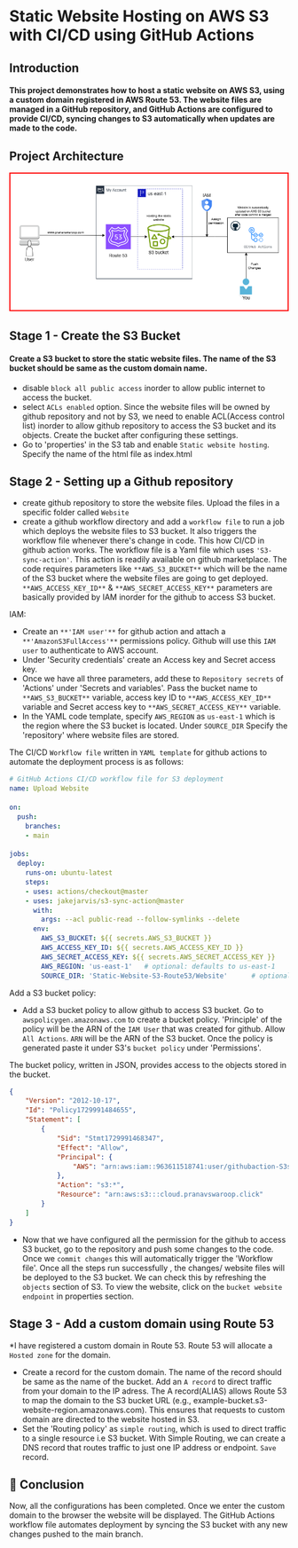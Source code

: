 # Static Website Hosting on AWS S3 with CI/CD using GitHub Actions
## Introduction
#### This project demonstrates how to host a static website on AWS S3, using a custom domain registered in AWS Route 53. The website files are managed in a GitHub repository, and GitHub Actions are configured to provide CI/CD, syncing changes to S3 automatically when updates are made to the code.
## Project Architecture
![Diagram explaining the architecture of this project](Image/image.png)
## Stage 1 - Create the S3 Bucket
#### Create a S3 bucket to store the static website files. The name of the S3 bucket should be same as the custom domain name.
* disable `block all public access` inorder to allow public internet to access the bucket.
* select `ACLs enabled` option. Since the website files will be owned by github repository and not by S3, we need to enable ACL(Access control list) inorder to allow github repository to access the S3 bucket and its objects. Create the bucket after configuring these settings.
* Go to 'properties' in the S3 tab and enable `Static website hosting`. Specify the name of the html file as index.html
## Stage 2 - Setting up a Github repository
* create github repository to store the website files. Upload the files in a specific folder called `Website`
* create a github workflow directory and add a `workflow file` to run a job which deploys the website files to S3 bucket. It also triggers the workflow file whenever there's change in code. This how CI/CD in github action works.
The workflow file is a Yaml file which uses `'S3-sync-action'`. This action is readily available on github marketplace.
The code requires parameters like `**AWS_S3_BUCKET**` which will be the name of the S3 bucket where the website files are going to get deployed. `**AWS_ACCESS_KEY_ID**` & `**AWS_SECRET_ACCESS_KEY**` parameters are basically provided by IAM inorder for the github to access S3 bucket.

IAM:
   * Create an `**'IAM user'**` for github action and attach a `**'AmazonS3FullAccess'**` permissions policy. Github will use this `IAM user` to authenticate to AWS account.
   * Under 'Security credentials' create an Access key and Secret access key.
* Once we have all three parameters, add these to `Repository secrets` of 'Actions' under 'Secrets and variables'.
Pass the bucket name to `**AWS_S3_BUCKET**` variable, access key ID to `**AWS_ACCESS_KEY_ID**` variable and Secret access 
key to `**AWS_SECRET_ACCESS_KEY**` variable.
* In the YAML code template, specify `AWS_REGION` as `us-east-1` which is the region where the S3 bucket is located.
Under `SOURCE_DIR` Specify the 'repository' where website files are stored.

The CI/CD `Workflow file` written in `YAML template` for github actions to automate the deployment process is as follows:
```yaml
# GitHub Actions CI/CD workflow file for S3 deployment
name: Upload Website

on:
  push:
    branches:
    - main

jobs:
  deploy:
    runs-on: ubuntu-latest
    steps:
    - uses: actions/checkout@master
    - uses: jakejarvis/s3-sync-action@master
      with:
        args: --acl public-read --follow-symlinks --delete
      env:
        AWS_S3_BUCKET: ${{ secrets.AWS_S3_BUCKET }}
        AWS_ACCESS_KEY_ID: ${{ secrets.AWS_ACCESS_KEY_ID }}
        AWS_SECRET_ACCESS_KEY: ${{ secrets.AWS_SECRET_ACCESS_KEY }}
        AWS_REGION: 'us-east-1'   # optional: defaults to us-east-1
        SOURCE_DIR: 'Static-Website-S3-Route53/Website'      # optional: defaults to entire repository
```

Add a S3 bucket policy:
  * Add a S3 bucket policy to allow github to access S3 bucket. Go to `awspolicygen.amazonaws.com` to create a bucket policy. 'Principle' of the policy will be the ARN of the `IAM User` that was created for github. Allow `All Actions`. `ARN` will be the ARN of the S3 bucket.  Once the policy is generated paste it under S3's `bucket policy` under 'Permissions'.

The bucket policy, written in JSON, provides access to the objects stored in the bucket. 
```JSON
{
    "Version": "2012-10-17",
    "Id": "Policy1729991484655",
    "Statement": [
        {
            "Sid": "Stmt1729991468347",
            "Effect": "Allow",
            "Principal": {
                "AWS": "arn:aws:iam::963611518741:user/githubaction-S3sync"
            },
            "Action": "s3:*",
            "Resource": "arn:aws:s3:::cloud.pranavswaroop.click"
        }
    ]
}
```
* Now that we have configured all the permission for the github to access S3 bucket, go to the repository and push some changes to the code. Once we `commit changes` this will automatically trigger the 'Workflow file'. Once all the steps run successfully , the changes/ website files will be deployed to the S3 bucket. We can check this by refreshing the `objects` section of S3. To view the website, click on the `bucket website endpoint` in properties section.
## Stage 3 - Add a custom domain using Route 53
*I have registered a custom domain in Route 53. Route 53 will allocate a `Hosted zone` for the domain. 
* Create a record for the custom domain. The name of the record should be same as the name of the bucket.
Add an `A record` to direct traffic from your domain to the IP adress.  The A record(ALIAS) allows Route 53 to map the domain to the S3 bucket URL (e.g., example-bucket.s3-website-region.amazonaws.com). This ensures that requests to custom domain are directed to the website hosted in S3.
* Set the 'Routing policy' as `simple routing`, which is used to direct traffic to a single resource i.e S3 bucket. With Simple Routing, we can create a DNS record that routes traffic to just one IP address or endpoint. `Save` record.

## 🎉 Conclusion
Now, all the configurations has been completed. Once we enter the custom domain to the browser the website will be displayed. The GitHub Actions workflow file automates deployment by syncing the S3 bucket with any new changes pushed to the main branch.
